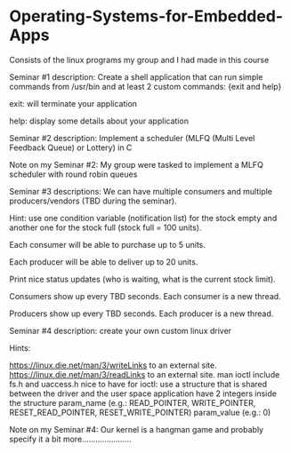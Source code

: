 # Operating-Systems-for-Embedded-Apps

Consists of the linux programs my group and I had made in this course

Seminar #1 description: 
Create a shell application that can run simple commands from /usr/bin and at least 2 custom commands: {exit and help}

exit: will terminate your application

help: display some details about your application


Seminar #2 description:
Implement a scheduler (MLFQ (Multi Level Feedback Queue) or Lottery) in C

Note on my Seminar #2: My group were tasked to implement a MLFQ scheduler with round robin queues


Seminar #3 descriptions:
We can have multiple consumers and multiple producers/vendors (TBD during the seminar).

Hint: use one condition variable (notification list) for the stock empty and another one for the stock full (stock full = 100 units).

Each consumer will be able to purchase up to 5 units.

Each producer will be able to deliver up to 20 units.

Print nice status updates (who is waiting, what is the current stock limit).

Consumers show up every TBD seconds. Each consumer is a new thread.

Producers show up every TBD seconds. Each producer is a new thread.


Seminar #4 description:
create your own custom linux driver

Hints:  

https://linux.die.net/man/3/writeLinks to an external site.
https://linux.die.net/man/3/readLinks to an external site.
man ioctl
include fs.h and uaccess.h
nice to have for ioctl:
use a structure that is shared between the driver and the user space application
have 2 integers inside the structure 
param_name (e.g.: READ_POINTER, WRITE_POINTER, RESET_READ_POINTER, RESET_WRITE_POINTER)
param_value (e.g.: 0)

Note on my Seminar #4: Our kernel is a hangman game and probably specify it a bit more......................
